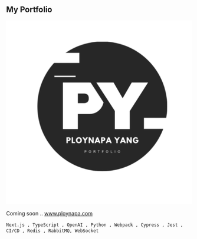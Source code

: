 ## My Portfolio

![Logo](https://github.com/Ploynpk/myportfolio/blob/01a01c08d626809b981a242d0b961f9f7c208b13/public/assests/logo3.png?raw=true)

Coming soon ..
www.ploynapa.com
   ```
  Next.js , TypeScript , OpenAI , Python , Webpack , Cypress , Jest , CI/CD , Redis , RabbitMQ, WebSocket
   ```
